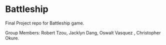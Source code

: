 # Battleship
Final Project repo for Battleship game.

Group Members: Robert Tzou, Jacklyn Dang, Oswalt Vasquez , Christopher Okure.
